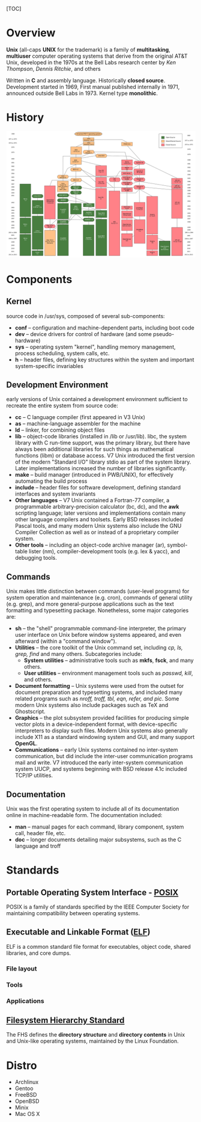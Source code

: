 [TOC]

# Overview
**Unix** (all-caps **UNIX** for the trademark) is a family of **multitasking**, **multiuser** computer operating systems that derive from the original AT&T Unix, developed in the 1970s at the Bell Labs research center by *Ken Thompson*, *Dennis Ritchie*, and others

Written in **C** and assembly language. Historically **closed source**. Development started in 1969, First manual published internally in 1971, announced outside Bell Labs in 1973. Kernel type **monolithic**.

# History
![history](../graphic/unix/Unix-history-simple.svg)

# Components
## Kernel
source code in /usr/sys, composed of several sub-components:
- **conf** – configuration and machine-dependent parts, including boot code
- **dev** – device drivers for control of hardware (and some pseudo-hardware)
- **sys** – operating system "kernel", handling memory management, process scheduling, system calls, etc.
- **h** – header files, defining key structures within the system and important system-specific invariables

## Development Environment
early versions of Unix contained a development environment sufficient to recreate the entire system from source code:
- **cc** – C language compiler (first appeared in V3 Unix)
- **as** – machine-language assembler for the machine
- **ld** – linker, for combining object files
- **lib** – object-code libraries (installed in /lib or /usr/lib). libc, the system library with C run-time support, was the primary library, but there have always been additional libraries for such things as mathematical functions (libm) or database access. V7 Unix introduced the first version of the modern "Standard I/O" library stdio as part of the system library. Later implementations increased the number of libraries significantly.
- **make** – build manager (introduced in PWB/UNIX), for effectively automating the build process
- **include** – header files for software development, defining standard interfaces and system invariants
- **Other languages** – V7 Unix contained a Fortran-77 compiler, a programmable arbitrary-precision calculator (bc, dc), and the **awk** scripting language; later versions and implementations contain many other language compilers and toolsets. Early BSD releases included Pascal tools, and many modern Unix systems also include the GNU Compiler Collection as well as or instead of a proprietary compiler system.
- **Other tools** – including an object-code archive manager (ar), symbol-table lister (nm), compiler-development tools (e.g. lex & yacc), and debugging tools.

## Commands
Unix makes little distinction between commands (user-level programs) for system operation and maintenance (e.g. cron), commands of general utility (e.g. grep), and more general-purpose applications such as the text formatting and typesetting package. Nonetheless, some major categories are:
- **sh** – the "shell" programmable command-line interpreter, the primary user interface on Unix before window systems appeared, and even afterward (within a "command window").
- **Utilities** – the core toolkit of the Unix command set, including *cp, ls, grep, find* and many others. Subcategories include:
	+ **System utilities** – administrative tools such as **mkfs**, **fsck**, and many others.
	+ **User utilities** – environment management tools such as *passwd, kill*, and others.
- **Document formatting** – Unix systems were used from the outset for document preparation and typesetting systems, and included many related programs such as *nroff, troff, tbl, eqn, refer, and pic*. Some modern Unix systems also include packages such as TeX and Ghostscript.
- **Graphics** – the plot subsystem provided facilities for producing simple vector plots in a device-independent format, with device-specific interpreters to display such files. Modern Unix systems also generally include X11 as a standard windowing system and GUI, and many support **OpenGL**.
- **Communications** – early Unix systems contained no inter-system communication, but did include the inter-user communication programs mail and write. V7 introduced the early inter-system communication system UUCP, and systems beginning with BSD release 4.1c included TCP/IP utilities.

## Documentation
Unix was the first operating system to include all of its documentation online in machine-readable form. The documentation included:
- **man** – manual pages for each command, library component, system call, header file, etc.
- **doc** – longer documents detailing major subsystems, such as the C language and troff

# Standards
## Portable Operating System Interface - [POSIX](https://en.wikipedia.org/wiki/POSIX)
POSIX  is a family of standards specified by the IEEE Computer Society for maintaining compatibility between operating systems.

## Executable and Linkable Format ([ELF](https://en.wikipedia.org/wiki/Executable_and_Linkable_Format))
ELF is a common standard file format for executables, object code, shared libraries, and core dumps.
### File layout

### Tools

### Applications


## [Filesystem Hierarchy Standard](https://en.wikipedia.org/wiki/Filesystem_Hierarchy_Standard)
The FHS defines the **directory structure** and **directory contents** in Unix and Unix-like operating systems, maintained by the Linux Foundation.


# Distro
- Archlinux
- Gentoo
- FreeBSD
- OpenBSD
- Minix
- Mac OS X
